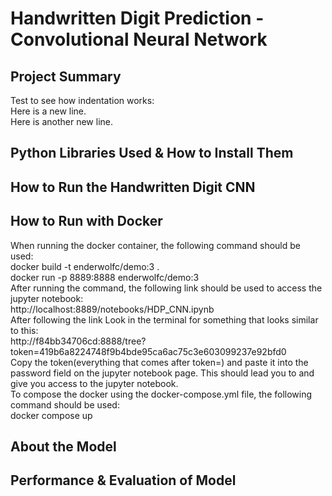 # Handwritten Digit Prediction - Convolutional Neural Network

## Project Summary
Test to see how indentation works:  
Here is a new line.  
Here is another new line.  
## Python Libraries Used & How to Install Them

## How to Run the Handwritten Digit CNN

## How to Run with Docker
 When running the docker container, the following command should be used:   
 docker build -t enderwolfc/demo:3 .  
 docker run -p 8889:8888 enderwolfc/demo:3  
 After running the command, the following link should be used to access the jupyter notebook:  
 http://localhost:8889/notebooks/HDP_CNN.ipynb  
 After following the link Look in the terminal for something that looks similar to this:  
 http://f84bb34706cd:8888/tree?token=419b6a8224748f9b4bde95ca6ac75c3e603099237e92bfd0  
 Copy the token(everything that comes after token=) and paste it into the password field on the jupyter notebook page. This should lead you to and give you access to the jupyter notebook.  
 To compose the docker using the docker-compose.yml file, the following command should be used:  
    docker compose up  

## About the Model

## Performance & Evaluation of Model
